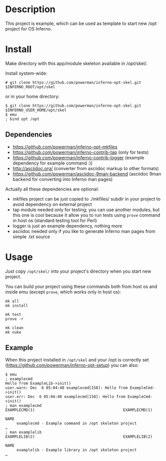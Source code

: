 # Description

This project is example, which can be used as template to start new /opt
project for OS Inferno.


# Install

Make directory with this app/module skeleton available in /opt/skel/.

Install system-wide:

```
# git clone https://github.com/powerman/inferno-opt-skel.git $INFERNO_ROOT/opt/skel
```

or in your home directory:

```
$ git clone https://github.com/powerman/inferno-opt-skel.git $INFERNO_USER_HOME/opt/skel
$ emu
; bind opt /opt
```

## Dependencies

* https://github.com/powerman/inferno-opt-mkfiles
* https://github.com/powerman/inferno-contrib-tap (only for tests)
* https://github.com/powerman/inferno-contrib-logger (example dependency for
  example command :))
* http://asciidoc.org/ (converter from asciidoc markup to other formats)
* https://github.com/powerman/asciidoc-9man-backend (asciidoc 9man backend
  for converting into Inferno man pages)

Actually all these dependencies are optional:

* mkfiles project can be just copied to ./mkfiles/ subdir in your project
  to avoid dependency on external project
* tap module needed only for testing; you can use another modules, but
  this one is cool because it allow you to run tests using `prove` command
  in host os (standard testing tool for Perl)
* logger is just an example dependency, nothing more
* asciidoc needed only if you like to generate Inferno man pages from
  simple .txt source


# Usage

Just copy `/opt/skel/` into your project's directory when you start new
project.

You can build your project using these commands both from host os and
inside emu (except `prove`, which works only in host os):

```
mk all
mk install

mk test
prove -r

mk clean
mk nuke
```

## Example

When this project installed in `/opt/skel` and your /opt is correctly set
(https://github.com/powerman/inferno-opt-setup) you can also:

```
$ emu
; examplecmd
Hello from ExampleLib->init()
user.warn: Dec  6 05:04:40 examplecmd[158]: Hello from ExampleCmd->init()
user.err: Dec  6 05:04:40 examplecmd[158]: Hello from ExampleCmd->init()
; man examplecmd
EXAMPLECMD(1)                                       EXAMPLECMD(1)

NAME
     examplecmd - Example command in /opt skeleton project
…
; man examplelib
EXAMPLELIB(2)                                       EXAMPLELIB(2)

NAME
     examplelib - Example library in /opt skeleton project
…
```


